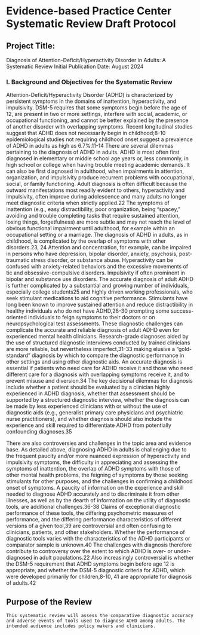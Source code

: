 # Evidence-based Practice Center Systematic Review Draft Protocol

## Project Title: 
Diagnosis of Attention-Deficit/Hyperactivity Disorder in Adults: A Systematic Review
Initial Publication Date: August 2024

### I.	Background and Objectives for the Systematic Review  

Attention-Deficit/Hyperactivity Disorder (ADHD) is characterized by persistent symptoms in the domains of inattention, hyperactivity, and impulsivity. DSM-5 requires that some symptoms begin before the age of 12, are present in two or more settings, interfere with social, academic, or occupational functioning, and cannot be better explained by the presence of another disorder with overlapping symptoms. Recent longitudinal studies suggest that ADHD does not necessarily begin in childhood;8-10 epidemiological studies not requiring childhood onset suggest a prevalence of ADHD in adults as high as 6.7%.11-14 
	There are several dilemmas pertaining to the diagnosis of ADHD in adults. ADHD is most often first diagnosed in elementary or middle school age years or, less commonly, in high school or college when having trouble meeting academic demands. It can also be first diagnosed in adulthood, when impairments in attention, organization, and impulsivity produce recurrent problems with occupational, social, or family functioning. Adult diagnosis is often difficult because the outward manifestations most readily evident to others, hyperactivity and impulsivity, often improve during adolescence and many adults no longer meet diagnostic criteria when strictly applied.22 The symptoms of inattention (e.g., easy distractibility, poor organization, being “spacey,” avoiding and trouble completing tasks that require sustained attention, losing things, forgetfulness) are more subtle and may not reach the level of obvious functional impairment until adulthood, for example within an occupational setting or a marriage.
	The diagnosis of ADHD in adults, as in childhood, is complicated by the overlap of symptoms with other disorders.23, 24 Attention and concentration, for example, can be impaired in persons who have depression, bipolar disorder, anxiety, psychosis, post-traumatic stress disorder, or substance abuse. Hyperactivity can be confused with anxiety-related behaviors and the excessive movements of tic and obsessive-compulsive disorders. Impulsivity if often prominent in bipolar and substance use disorders. The accurate diagnosis of adult ADHD is further complicated by a substantial and growing number of individuals, especially college students25 and highly driven working professionals, who seek stimulant medications to aid cognitive performance. Stimulants have long been known to improve sustained attention and reduce distractibility in healthy individuals who do not have ADHD,26-30 prompting some success-oriented individuals to feign symptoms to their doctors or on neuropsychological test assessments.
	These diagnostic challenges can complicate the accurate and reliable diagnosis of adult ADHD even for experienced mental health clinicians. Research-grade diagnoses aided by the use of structured diagnostic interviews conducted by trained clinicians are more reliable, but nevertheless imperfect,31-33 making elusive a “gold-standard” diagnosis by which to compare the diagnostic performance in other settings and using other diagnostic aids. An accurate diagnosis is essential if patients who need care for ADHD receive it and those who need different care for a diagnosis with overlapping symptoms receive it, and to prevent misuse and diversion.34 The key decisional dilemmas for diagnosis include whether a patient should be evaluated by a clinician highly experienced in ADHD diagnosis, whether that assessment should be supported by a structured diagnostic interview, whether the diagnosis can be made by less experienced clinicians with or without the use of diagnostic aids (e.g., generalist primary care physicians and psychiatric nurse practitioners), and whether diagnosis should also include the experience and skill required to differentiate ADHD from potentially confounding diagnoses.35


	

There are also controversies and challenges in the topic area and evidence base. As detailed above, diagnosing ADHD in adults is challenging due to the frequent paucity and/or more nuanced expression of hyperactivity and impulsivity symptoms, the difficulty in appreciating and assessing the symptoms of inattention, the overlap of ADHD symptoms with those of other mental health problems, the feigning of symptoms by those seeking stimulants for other purposes, and the challenges in confirming a childhood onset of symptoms. A paucity of information on the experience and skill needed to diagnose ADHD accurately and to discriminate it from other illnesses, as well as by the dearth of information on the utility of diagnostic tools, are additional challenges.36-38 Claims of exceptional diagnostic performance of these tools, the differing psychometric measures of performance, and the differing performance characteristics of different versions of a given tool,39 are controversial and often confusing to clinicians, patients, and other stakeholders. Whether the performance of diagnostic tools varies with the characteristics of the ADHD participants or comparator sample is unknown.40
The challenges with diagnosis therefore contribute to controversy over the extent to which ADHD is over- or under-diagnosed in adult populations.22 Also increasingly controversial is whether the DSM-5 requirement that ADHD symptoms begin before age 12 is appropriate, and whether the DSM-5 diagnostic criteria for ADHD, which were developed primarily for children,8-10, 41 are appropriate for diagnosis of adults.42 
## Purpose of the Review
	This systematic review will assess the comparative diagnostic accuracy and adverse events of tools used to diagnose ADHD among adults. The intended audience includes policy makers and clinicians.
